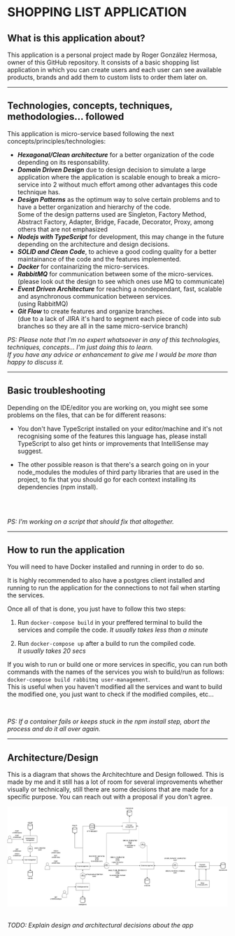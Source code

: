 # **SHOPPING LIST APPLICATION**

## **What is this application about?**

This application is a personal project made by Roger González Hermosa, owner of this GitHub repository. 
It consists of a basic shopping list application in which you can create users and each user can see available products, brands and add them to custom lists to order them later on.

--------

## **Technologies, concepts, techniques, methodologies... followed**
This application is micro-service based following the next concepts/principles/technologies:
- **_Hexagonal/Clean architecture_** for a better organization of the code depending on its responsability.
- **_Domain Driven Design_** due to design decision to simulate a large application where the application is scalable enough to break a micro-service into 2 without much effort among other advantages this code technique has.
- **_Design Patterns_** as the optimum way to solve certain problems and to have a better organization and hierarchy of the code.  
Some of the design patterns used are Singleton, Factory Method, Abstract Factory, Adapter, Bridge, Facade, Decorator, Proxy, among others that are not emphasized
- **_Nodejs with TypeScript_** for development, this may change in the future depending on the architecture and design decisions.
- **_SOLID and Clean Code_**, to achieve a good coding quality for a better maintainance of the code and the features implemented.
- **_Docker_** for containarizing the micro-services.
- **_RabbitMQ_** for communication between some of the micro-services.  
(please look out the design to see which ones use MQ to communicate)
- **_Event Driven Architecture_** for reaching a nondependant, fast, scalable and asynchronous communication between services.  
(using RabbitMQ)
- **_Git Flow_** to create features and organize branches.  
(due to a lack of JIRA it's hard to segment each piece of code into sub branches so they are all in the same micro-service branch)   

_PS: Please note that I'm no expert whatsoever in any of this technologies, techniques, concepts... I'm just doing this to learn._  
_If you have any advice or enhancement to give me I would be more than happy to discuss it._

--------


## **Basic troubleshooting**

Depending on the IDE/editor you are working on, you might see some problems on the files, that can be for different reasons:

- You don't have TypeScript installed on your editor/machine and it's not recognising some of the features this language has, please install TypeScript to also get hints or improvements that IntelliSense may suggest.

- The other possible reason is that there's a search going on in your node_modules the modules of third party libraries that are used in the project, to fix that you should go for each context installing its dependencies (npm install). 
<br />
<br />


_PS: I'm working on a script that should fix that altogether._

---------

## **How to run the application**

You will need to have Docker installed and running in order to do so.

It is highly recommended to also have a postgres client installed and running to run the application for the connections to not fail when starting the services.

Once all of that is done, you just have to follow this two steps:

1. Run `docker-compose build` in your preffered terminal to build the services and compile the code. 
_It usually takes less than a minute_

2. Run `docker-compose up` after a build to run the compiled code.  
_It usually takes 20 secs_


If you wish to run or build one or more services in specific, you can run both commands with the names of the services you wish to build/run as follows: `docker-compose build rabbitmq user-management`.  
This is useful when you haven't modified all the services and want to build the modified one, you just want to check if the modified compiles, etc...

<br>

_PS: If a container fails or keeps stuck in the npm install step, abort the process and do it all over again._

------

## **Architecture/Design**


This is a diagram that shows the Architechture and Design followed.
This is made by me and it still has a lot of room for several improvements whether visually or technically, still there are some decisions that are made for a specific purpose. You can reach out with a proposal if you don't agree.

![ShoppingList Architecture](https://github.com/rghermosa/shoppinglistapp/blob/main/shoppinglist_architecture.jpg?raw=true)
<br />
<br />

_TODO: Explain design and architectural decisions about the app_

